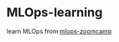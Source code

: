 # MLOps-learning
learn MLOps from [mlops-zoomcamp](https://github.com/DataTalksClub/mlops-zoomcamp)
